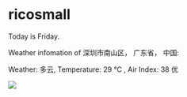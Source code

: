 # ricosmall

Today is Friday.

Weather infomation of 深圳市南山区， 广东省， 中国: 

Weather: 多云, Temperature: 29 ℃ , Air Index: 38 优

<img src="https://github-readme-stats.vercel.app/api?username=ricosmall&show_icons=true" />
